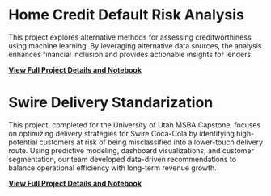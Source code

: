 # Home Credit Default Risk Analysis

This project explores alternative methods for assessing creditworthiness using machine learning. By leveraging alternative data sources, the analysis enhances financial inclusion and provides actionable insights for lenders.

[**View Full Project Details and Notebook**](https://github.com/leemr0903/HomeCredit/blob/69ad67e54b8c7b176c81b3fa86ce876fc9749bb5/README.md)

# Swire Delivery Standarization

This project, completed for the University of Utah MSBA Capstone, focuses on optimizing delivery strategies for Swire Coca-Cola by identifying high-potential customers at risk of being misclassified into a lower-touch delivery route. Using predictive modeling, dashboard visualizations, and customer segmentation, our team developed data-driven recommendations to balance operational efficiency with long-term revenue growth.

[**View Full Project Details and Notebook**]()

